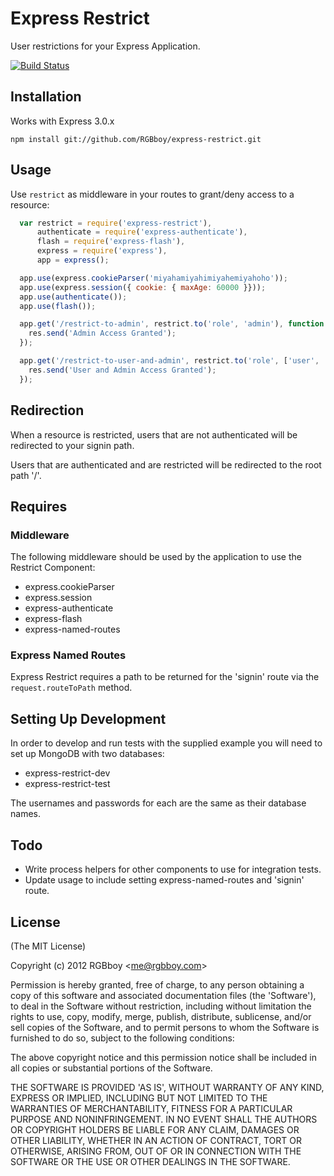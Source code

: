 # Express Restrict

  User restrictions for your Express Application.

  [![Build Status](https://secure.travis-ci.org/RGBboy/express-restrict.png)](http://travis-ci.org/RGBboy/express-restrict)

## Installation

  Works with Express 3.0.x

    npm install git://github.com/RGBboy/express-restrict.git

## Usage

  Use `restrict` as middleware in your routes to grant/deny access to a resource:

``` javascript
  var restrict = require('express-restrict'),
      authenticate = require('express-authenticate'),
      flash = require('express-flash'),
      express = require('express'),
      app = express();

  app.use(express.cookieParser('miyahamiyahimiyahemiyahoho'));
  app.use(express.session({ cookie: { maxAge: 60000 }}));
  app.use(authenticate());
  app.use(flash());

  app.get('/restrict-to-admin', restrict.to('role', 'admin'), function (req, res) {
    res.send('Admin Access Granted');
  });

  app.get('/restrict-to-user-and-admin', restrict.to('role', ['user', 'admin']), function (req, res) {
    res.send('User and Admin Access Granted');
  });

```

## Redirection

When a resource is restricted, users that are not authenticated will be redirected to your signin path.

Users that are authenticated and are restricted will be redirected to the root path '/'.

## Requires

### Middleware

  The following middleware should be used by the application to use the 
  Restrict Component:

  * express.cookieParser
  * express.session
  * express-authenticate
  * express-flash
  * express-named-routes

### Express Named Routes

  Express Restrict requires a path to be returned for the 'signin' route via the `request.routeToPath` method.

## Setting Up Development

  In order to develop and run tests with the supplied example you will need to set up MongoDB with two databases:

  * express-restrict-dev
  * express-restrict-test

The usernames and passwords for each are the same as their database names.

## Todo

  * Write process helpers for other components to use for integration tests.
  * Update usage to include setting express-named-routes and 'signin' route.

## License 

(The MIT License)

Copyright (c) 2012 RGBboy &lt;me@rgbboy.com&gt;

Permission is hereby granted, free of charge, to any person obtaining
a copy of this software and associated documentation files (the
'Software'), to deal in the Software without restriction, including
without limitation the rights to use, copy, modify, merge, publish,
distribute, sublicense, and/or sell copies of the Software, and to
permit persons to whom the Software is furnished to do so, subject to
the following conditions:

The above copyright notice and this permission notice shall be
included in all copies or substantial portions of the Software.

THE SOFTWARE IS PROVIDED 'AS IS', WITHOUT WARRANTY OF ANY KIND,
EXPRESS OR IMPLIED, INCLUDING BUT NOT LIMITED TO THE WARRANTIES OF
MERCHANTABILITY, FITNESS FOR A PARTICULAR PURPOSE AND NONINFRINGEMENT.
IN NO EVENT SHALL THE AUTHORS OR COPYRIGHT HOLDERS BE LIABLE FOR ANY
CLAIM, DAMAGES OR OTHER LIABILITY, WHETHER IN AN ACTION OF CONTRACT,
TORT OR OTHERWISE, ARISING FROM, OUT OF OR IN CONNECTION WITH THE
SOFTWARE OR THE USE OR OTHER DEALINGS IN THE SOFTWARE.
